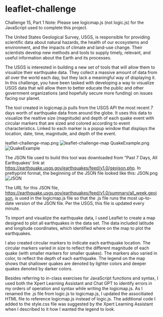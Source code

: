 # leaflet-challenge
Challenge 15, Part 1
Note: Please see logicmap.js (not logic.js) for the JavaScript used to complete this project. 

The United States Geological Survey, USGS, is responsible for providing scientific data about natural hazards, the health of our ecosystems and environment, and the impacts of climate and land-use change. Their scientists develop new methods and tools to supply timely, relevant, and useful information about the Earth and its processes.

The USGS is interested in building a new set of tools that will allow them to visualize their earthquake data. They collect a massive amount of data from all over the world each day, but they lack a meaningful way of displaying it. In this challenge, you have been tasked with developing a way to visualize USGS data that will allow them to better educate the public and other government organizations (and hopefully secure more funding) on issues facing our planet.

The tool created in logicmap.js pulls from the USGS API the most recent 7 days worth of earthquake data from around the globe. It uses this data to visualize the realtive size (magnitude) and depth of each quake event with circular markers that are sized and colored according to event characteristics. Linked to each marker is a popup window that displays the location, date, time, magnitude, and depth of the event. 

leaflet-challenge-map.png
![leaflet-challenge-map](https://github.com/mcjauregui/leaflet-challenge/assets/151464511/f334192d-e212-4b0a-95d9-eea1c51c6694)
QuakeExample.png
![QuakeExample](https://github.com/mcjauregui/leaflet-challenge/assets/151464511/cfda3353-946b-4354-8961-5b680b7ddd71)

The JSON file used to build this tool was downloaded from "Past 7 Days, All Earthquakes' link at https://earthquake.usgs.gov/earthquakes/feed/v1.0/geojson.php. In prettyprint format, the beginning of the JSON file looked like this:
JSON.png
![JSON](https://github.com/mcjauregui/leaflet-challenge/assets/151464511/3b574f74-2d9c-4c3a-b97b-d9c4f75c5597)

The URL for this JSON file, https://earthquake.usgs.gov/earthquakes/feed/v1.0/summary/all_week.geojson, is used in the logicmap.js file so that the .js file runs the most up-to-date version of the JSON file. Per the USGS, this file is updated every minute. 

To import and visualize the earthquake data, I used Leaflet to create a map designed to plot all earthquakes in the data set. The data included latitude and longitude coordinates, which identified where on the map to plot the earthquakes. 

I also created circular markers to indicate each earthquake location. The circular markers varied in size to reflect the different magnitude of each quake (with smaller markers for smaller quakes). The markers also varied in color, to reflect the depth of each earthquake. The legend on the map shows that shallower quakes are denoted by lighter colors and deeper quakes denoted by darker colors. 

Besides referring to in-class exercises for JavaScript functions and syntax, I used both the Xpert Learning Assistant and Chat GPT to identify errors in my orders of operation and syntax while writing the logicmap.js. As I renamed the .js file from logic.js to logicmap.js, I updated the associtiated HTML file to reference logicmap.js instead of logic.js. The additional code I added to the style.css file was suggested by the Xpert Learning Assistant when I described to it how I wanted the legend to look. 
